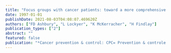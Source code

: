 ```yaml
---
title: "Focus groups with cancer patients: toward a more comprehensive understanding of the cancer experience."
date: 1997-01-01
publishDate: 2021-08-03T04:08:07.469620Z
authors: ["FD Ashbury", "L Lockyer", "K McKerracher", "H Findlay"]
publication_types: ["2"]
abstract: ""
featured: false
publication: "*Cancer prevention & control: CPC= Prevention & controle en cancerologie: PCC …*"
---
```


